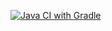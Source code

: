 [![Java CI with Gradle](https://github.com/Meruduya/AutomationBasics--lecture2/actions/workflows/gradle.yml/badge.svg)](https://github.com/Meruduya/AutomationBasics--lecture2/actions/workflows/gradle.yml)